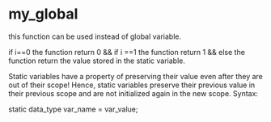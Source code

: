 # my_global

this function can be used instead of global variable.
 
if i==0
the function return 0 &&
if i ==1
the function return 1 &&
else
the function return the value stored in the static variable.

Static variables have a property of preserving their value even after they are out of their scope! Hence, static variables preserve their previous value in their previous scope and are not initialized again in the new scope. 
Syntax: 

static data_type var_name = var_value;
